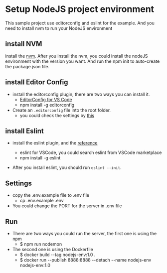 # Setup NodeJS project environment

This sample project use editorconfig and eslint for the example. And you need to install nvm to run your NodeJS environment

## install NVM
install the [nvm](https://github.com/nvm-sh/nvm). After you install the nvm, you could install the nodeJS environment with the version you want. And run the npm init to auto-create the package.json file.

## install Editor Config
- install the editorconfig plugin, there are two ways you can install it.
    - [EditorConfig for VS Code](https://marketplace.visualstudio.com/items?itemName=EditorConfig.EditorConfig)
    - npm install -g editorconfig
- Create an `.editorconfig` file into the root folder.
    - you could check the settings by [this](https://editorconfig.org/)

## install Eslint
- install the eslint plugin, and the [reference](https://noob.tw/eslint/)
  - eslint for VSCode, you could search eslint from VSCode marketplace
  - npm install -g eslint

- After you install eslint, you should run `eslint --init`.

## Settings
- copy the .env.example file to .env file
  - cp .env.example .env
- You could change the PORT for the server in .env file

## Run
- There are two ways you could run the server, the first one is using the npm
  - $ npm run nodemon
- The second one is using the Dockerfile
  - $ docker build --tag nodejs-env:1.0 .
  - $ docker run --publish 8888:8888 --detach --name nodejs-env nodejs-env:1.0
